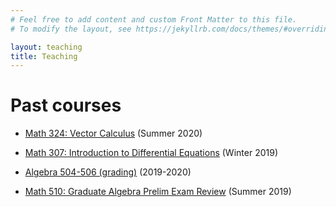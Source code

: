 ```yaml
---
# Feel free to add content and custom Front Matter to this file.
# To modify the layout, see https://jekyllrb.com/docs/themes/#overriding-theme-defaults

layout: teaching
title: Teaching
---
```


# Past courses

<!-- - Math 124 GA: Calculus I (Fall 2020) -->

- [Math 324: Vector Calculus](./math324/index.html) (Summer 2020)

- [Math 307: Introduction to Differential
  Equations](./past_courses/math307/index.html) (Winter 2019)

- [Algebra 504-506 (grading)](./past_courses/algebra.html) (2019-2020)

- [Math 510: Graduate Algebra Prelim Exam
  Review](./past_courses/math510/index.html) (Summer 2019)

